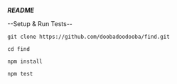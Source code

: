 ***README***

--Setup & Run Tests--

```git clone https://github.com/doobadoodooba/find.git```

```cd find```

```npm install```

```npm test```
